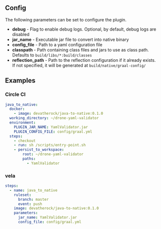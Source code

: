 ## Config

The following parameters can be set to configure the plugin.

* **debug** - Flag to enable debug logs. Optional, by default, debug logs are disabled
* **jar_name** - Executable jar file to convert into native binary
* **config_file** - Path to a yaml configuration file
* **classpath** - Path containing class files and jars to use as class path. Defaults to `build/libs/*:build/classes`
* **reflection_path** - Path to the reflection configuration if it already exists. If not specified, it will be generated at `build/native/graal-config/`

## Examples
### Circle CI
```yaml
java_to_native:
  docker:
    - image: devatherock/java-to-native:0.1.0
  working_directory: ~/drone-yaml-validator
  environment:
    PLUGIN_JAR_NAME: YamlValidator.jar
    PLUGIN_CONFIG_FILE: config/graal.yml
  steps:
    - checkout
    - run: sh /scripts/entry-point.sh
    - persist_to_workspace:
        root: ~/drone-yaml-validator
        paths:
          - YamlValidator
```

### vela

```yaml
steps:
  - name: java_to_native
    ruleset:
      branch: master
      event: push
    image: devatherock/java-to-native:0.1.0
    parameters:
      jar_name: YamlValidator.jar
      config_file: config/graal.yml
```
